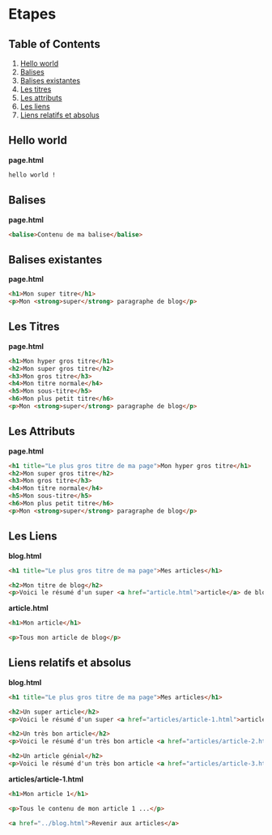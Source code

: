 # Etapes

## Table of Contents
  1.  [Hello world](#hello-world)
  1.  [Balises](#balises)
  1.  [Balises existantes](#balises-existantes)
  1.  [Les titres](#les-titres)  
  1.  [Les attributs](#les-attributs)
  1.  [Les liens](#les-liens) 
  1.  [Liens relatifs et absolus](#liens-relatifs-et-absolus) 


## Hello world ##

**page.html**
```html
hello world !
```

## Balises ##

**page.html**
```html
<balise>Contenu de ma balise</balise>
```

## Balises existantes ##

**page.html**
```html
<h1>Mon super titre</h1>
<p>Mon <strong>super</strong> paragraphe de blog</p>
```

## Les Titres ##

**page.html**
```html
<h1>Mon hyper gros titre</h1>
<h2>Mon super gros titre</h2>
<h3>Mon gros titre</h3>
<h4>Mon titre normale</h4>
<h5>Mon sous-titre</h5>
<h6>Mon plus petit titre</h6>
<p>Mon <strong>super</strong> paragraphe de blog</p>

```

## Les Attributs ##

**page.html**
```html
<h1 title="Le plus gros titre de ma page">Mon hyper gros titre</h1>
<h2>Mon super gros titre</h2>
<h3>Mon gros titre</h3>
<h4>Mon titre normale</h4>
<h5>Mon sous-titre</h5>
<h6>Mon plus petit titre</h6>
<p>Mon <strong>super</strong> paragraphe de blog</p>

```

## Les Liens ##

**blog.html**
```html
<h1 title="Le plus gros titre de ma page">Mes articles</h1>

<h2>Mon titre de blog</h2>
<p>Voici le résumé d'un super <a href="article.html">article</a> de blog disponible sur <a href="www.google.fr">google</a></p>
```

**article.html**
```html
<h1>Mon article</h1>

<p>Tous mon article de blog</p>
```

## Liens relatifs et absolus ##

**blog.html**
```html
<h1 title="Le plus gros titre de ma page">Mes articles</h1>

<h2>Un super article</h2>
<p>Voici le résumé d'un super <a href="articles/article-1.html">article</a> de blog disponible sur <a href="http://www.google.fr">google</a></p>

<h2>Un très bon article</h2>
<p>Voici le résumé d'un très bon article <a href="articles/article-2.html">article</a> de blog disponible sur <a href="http://www.google.fr">google</a></p>

<h2>Un article génial</h2>
<p>Voici le résumé d'un très bon article <a href="articles/article-3.html">article</a> de blog disponible sur <a href="http://www.google.fr">google</a></p>
```

**articles/article-1.html**
```html
<h1>Mon article 1</h1>

<p>Tous le contenu de mon article 1 ...</p>

<a href="../blog.html">Revenir aux articles</a>
```
